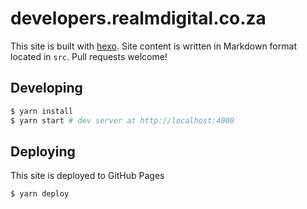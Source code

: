 ﻿# developers.realmdigital.co.za

This site is built with [hexo](http://hexo.io/). Site content is written in Markdown format located in `src`. Pull requests welcome!

## Developing

``` bash
$ yarn install
$ yarn start # dev server at http://localhost:4000
```

## Deploying

This site is deployed to GitHub Pages

``` bash
$ yarn deploy
```
